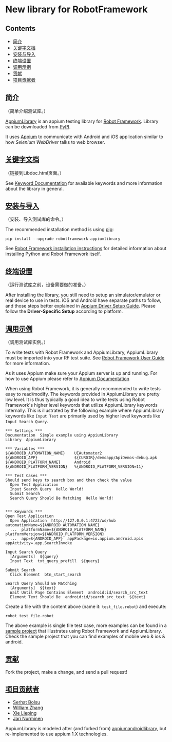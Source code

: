 # New library for RobotFramework



## Contents

- [简介](https://github.com/ChiLincoln/robotframework-appiumlibrary#简介)
- [关键字文档](https://github.com/ChiLincoln/robotframework-appiumlibrary#关键字文档)
- [安装与导入](https://github.com/ChiLincoln/robotframework-appiumlibrary#安装与导入)
- [终端设置](https://github.com/ChiLincoln/robotframework-appiumlibrary#终端设置)
- [调用示例](https://github.com/ChiLincoln/robotframework-appiumlibrary#调用示例)
- [贡献](https://github.com/ChiLincoln/robotframework-appiumlibrary#贡献)
- [项目贡献者](https://github.com/sChiLincoln/robotframework-appiumlibrary#项目贡献者)



## [简介](https://github.com/ChiLincoln/robotframework-newlibrary#id2)

（简单介绍测试库。）

[AppiumLibrary](https://github.com/serhatbolsu/robotframework-appiumlibrary) is an appium testing library for [Robot Framework](https://robotframework.org/). Library can be downloaded from [PyPI](https://pypi.org/project/robotframework-appiumlibrary/).

It uses [Appium](http://appium.io/) to communicate with Android and iOS application similar to how *Selenium WebDriver* talks to web browser.



## [关键字文档](https://github.com/ChiLincoln/robotframework-newlibrary#id3)

（链接到Libdoc.html页面。）

See [Keyword Documentation](http://serhatbolsu.github.io/robotframework-appiumlibrary/AppiumLibrary.html) for available keywords and more information about the library in general.



## [安装与导入](https://github.com/ChiLincoln/robotframework-newlibrary#id4)

（安装、导入测试库的命令。）

The recommended installation method is using [pip](http://pip-installer.org/):

```
pip install --upgrade robotframework-appiumlibrary
```

See [Robot Framework installation instructions](https://github.com/robotframework/robotframework/blob/master/INSTALL.rst) for detailed information about installing Python and Robot Framework itself.



## [终端设置](https://github.com/ChiLincoln/robotframework-newlibrary#id5)

（运行测试库之前，设备需要做的准备。）

After installing the library, you still need to setup an simulator/emulator or real device to use in tests. iOS and Android have separate paths to follow, and those steps better explained in [Appium Driver Setup Guide](http://appium.io/docs/en/about-appium/getting-started/?lang=en). Please follow the **Driver-Specific Setup** according to platform.



## [调用示例](https://github.com/ChiLincoln/robotframework-newibrary#id6)

（调用测试库实例。）

To write tests with Robot Framework and AppiumLibrary, AppiumLibrary must be imported into your RF test suite. See [Robot Framework User Guide](https://robotframework.org/robotframework/latest/RobotFrameworkUserGuide.html) for more information.

As it uses Appium make sure your Appium server is up and running. For how to use Appium please refer to [Appium Documentation](http://appium.io/docs/en/about-appium/getting-started/)

When using Robot Framework, it is generally recommended to write tests easy to read/modify. The keywords provided in AppiumLibrary are pretty low level. It is thus typically a good idea to write tests using Robot Framework's higher level keywords that utilize AppiumLibrary keywords internally. This is illustrated by the following example where AppiumLibrary keywords like `Input Text` are primarily used by higher level keywords like `Input Search Query`.

```
*** Settings ***
Documentation  Simple example using AppiumLibrary
Library  AppiumLibrary

*** Variables ***
${ANDROID_AUTOMATION_NAME}    UIAutomator2
${ANDROID_APP}                ${CURDIR}/demoapp/ApiDemos-debug.apk
${ANDROID_PLATFORM_NAME}      Android
${ANDROID_PLATFORM_VERSION}   %{ANDROID_PLATFORM_VERSION=11}

*** Test Cases ***
Should send keys to search box and then check the value
  Open Test Application
  Input Search Query  Hello World!
  Submit Search
  Search Query Should Be Matching  Hello World!


*** Keywords ***
Open Test Application
  Open Application  http://127.0.0.1:4723/wd/hub  automationName=${ANDROID_AUTOMATION_NAME}
  ...  platformName=${ANDROID_PLATFORM_NAME}  platformVersion=${ANDROID_PLATFORM_VERSION}
  ...  app=${ANDROID_APP}  appPackage=io.appium.android.apis  appActivity=.app.SearchInvoke

Input Search Query
  [Arguments]  ${query}
  Input Text  txt_query_prefill  ${query}

Submit Search
  Click Element  btn_start_search

Search Query Should Be Matching
  [Arguments]  ${text}
  Wait Until Page Contains Element  android:id/search_src_text
  Element Text Should Be  android:id/search_src_text  ${text}
```

Create a file with the content above (name it: `test_file.robot`) and execute:

```
robot test_file.robot
```

The above example is single file test case, more examples can be found in a [sample project](https://github.com/serhatbolsu/robotframework-appium-sample) that illustrates using Robot Framework and AppiumLibrary. Check the sample project that you can find examples of mobile web & ios & android.



## [贡献](https://github.com/serhatbolsu/robotframework-appiumlibrary#id7)

Fork the project, make a change, and send a pull request!



## [项目贡献者](https://github.com/serhatbolsu/robotframework-appiumlibrary#id8)

- [Serhat Bolsu](https://github.com/serhatbolsu)
- [William Zhang](https://github.com/jollychang)
- [Xie Lieping](https://github.com/frankbp)
- [Jari Nurminen](https://github.com/yahman72)

AppiumLibrary is modeled after (and forked from) [appiumandroidlibrary](https://github.com/frankbp/robotframework-appiumandroidlibrary), but re-implemented to use appium 1.X technologies.
